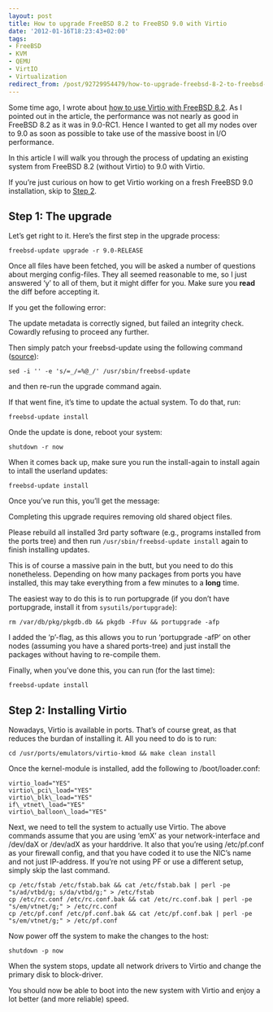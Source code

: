 ```yaml
---
layout: post
title: How to upgrade FreeBSD 8.2 to FreeBSD 9.0 with Virtio
date: '2012-01-16T18:23:43+02:00'
tags:
- FreeBSD
- KVM
- QEMU
- VirtIO
- Virtualization
redirect_from: /post/92729954479/how-to-upgrade-freebsd-8-2-to-freebsd-9-0-with-virtio
---
```


Some time ago, I wrote about [how to use Virtio with FreeBSD 8.2](/2011/10/20/how-to-use-virtio-on-freebsd-8-2.html). As I pointed out in the article, the performance was not nearly as good in FreeBSD 8.2 as it was in 9.0-RC1. Hence I wanted to get all my nodes over to 9.0 as soon as possible to take use of the massive boost in I/O performance.

In this article I will walk you through the process of updating an existing system from FreeBSD 8.2 (without Virtio) to 9.0 with Virtio.

If you’re just curious on how to get Virtio working on a fresh FreeBSD 9.0 installation, skip to [Step 2](#virtio).

## Step 1: The upgrade

Let’s get right to it. Here’s the first step in the upgrade process:

    freebsd-update upgrade -r 9.0-RELEASE

Once all files have been fetched, you will be asked a number of questions about merging config-files. They all seemed reasonable to me, so I just answered ‘y’ to all of them, but it might differ for you. Make sure you **read** the diff before accepting it.

If you get the following error:

The update metadata is correctly signed, but failed an integrity check.
Cowardly refusing to proceed any further.

Then simply patch your freebsd-update using the following command ([source](http://lists.freebsd.org/pipermail/freebsd-stable/2011-October/064321.html)):

    sed -i '' -e 's/=_/=%@_/' /usr/sbin/freebsd-update

and then re-run the upgrade command again.

If that went fine, it’s time to update the actual system. To do that, run:

    freebsd-update install

Onde the update is done, reboot your system:

    shutdown -r now

When it comes back up, make sure you run the install-again to install again to intall the userland updates:

    freebsd-update install

Once you’ve run this, you’ll get the message:

Completing this upgrade requires removing old shared object files.

Please rebuild all installed 3rd party software (e.g., programs
installed from the ports tree) and then run
`/usr/sbin/freebsd-update install` again to
finish installing updates.

This is of course a massive pain in the butt, but you need to do this nonetheless. Depending on how many packages from ports you have installed, this may take everything from a few minutes to a **long** time.

The easiest way to do this is to run portupgrade (if you don’t have portupgrade, install it from `sysutils/portupgrade`):

    rm /var/db/pkg/pkgdb.db && pkgdb -Ffuv && portupgrade -afp

I added the ‘p’-flag, as this allows you to run ‘portupgrade -afP’ on other nodes (assuming you have a shared ports-tree) and just install the packages without having to re-compile them.

Finally, when you’ve done this, you can run (for the last time):

    freebsd-update install

<a id="virtio"></a>

## Step 2: Installing Virtio

Nowadays, Virtio is available in ports. That’s of course great, as that reduces the burdan of installing it. All you need to do is to run:

    cd /usr/ports/emulators/virtio-kmod && make clean install

Once the kernel-module is installed, add the following to /boot/loader.conf:

    virtio_load="YES"
    virtio\_pci\_load="YES"
    virtio\_blk\_load="YES"
    if\_vtnet\_load="YES"
    virtio\_balloon\_load="YES"

Next, we need to tell the system to actually use Virtio. The above commands assume that you are using ‘emX’ as your network-interface and /dev/daX or /dev/adX as your harddrive. It also that you’re using /etc/pf.conf as your firewall config, and that you have coded it to use the NIC’s name and not just IP-address. If you’re not using PF or use a different setup, simply skip the last command.

    cp /etc/fstab /etc/fstab.bak && cat /etc/fstab.bak | perl -pe "s/ad/vtbd/g; s/da/vtbd/g;" > /etc/fstab
    cp /etc/rc.conf /etc/rc.conf.bak && cat /etc/rc.conf.bak | perl -pe "s/em/vtnet/g;" > /etc/rc.conf
    cp /etc/pf.conf /etc/pf.conf.bak && cat /etc/pf.conf.bak | perl -pe "s/em/vtnet/g;" > /etc/pf.conf

Now power off the system to make the changes to the host:

    shutdown -p now

When the system stops, update all network drivers to Virtio and change the primary disk to block-driver.

You should now be able to boot into the new system with Virtio and enjoy a lot better (and more reliable) speed.
